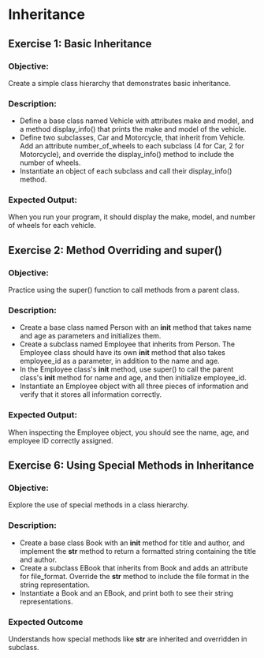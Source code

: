 # Inheritance
## Exercise 1: Basic Inheritance

### Objective: 
Create a simple class hierarchy that demonstrates basic inheritance.

### Description:

- Define a base class named Vehicle with attributes make and model, and a method display_info() that prints the make and model of the vehicle.
- Define two subclasses, Car and Motorcycle, that inherit from Vehicle. Add an attribute number_of_wheels to each subclass (4 for Car, 2 for Motorcycle), and override the display_info() method to include the number of wheels.
- Instantiate an object of each subclass and call their display_info() method.

### Expected Output: 
When you run your program, it should display the make, model, and number of wheels for each vehicle.

## Exercise 2: Method Overriding and super()

### Objective: 
Practice using the super() function to call methods from a parent class.

### Description:

- Create a base class named Person with an __init__ method that takes name and age as parameters and initializes them.
- Create a subclass named Employee that inherits from Person. The Employee class should have its own __init__ method that also takes employee_id as a parameter, in addition to the name and age.
- In the Employee class's __init__ method, use super() to call the parent class's __init__ method for name and age, and then initialize employee_id.
- Instantiate an Employee object with all three pieces of information and verify that it stores all information correctly.

### Expected Output: 
When inspecting the Employee object, you should see the name, age, and employee ID correctly assigned.

## Exercise 6: Using Special Methods in Inheritance

### Objective: 
Explore the use of special methods in a class hierarchy.

### Description:

- Create a base class Book with an __init__ method for title and author, and implement the __str__ method to return a formatted string containing the title and author.
- Create a subclass EBook that inherits from Book and adds an attribute for file_format. Override the __str__ method to include the file format in the string representation.
- Instantiate a Book and an EBook, and print both to see their string representations.

### Expected Outcome
Understands how special methods like __str__ are inherited and overridden in subclass.